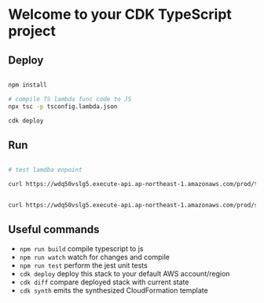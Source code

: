 # Welcome to your CDK TypeScript project

## Deploy

```bash

npm install

# compile TS lambda func code to JS
npx tsc -p tsconfig.lambda.json

cdk deploy
```


## Run

```bash

# test lamdba enpoint

curl https://wdq50vslg5.execute-api.ap-northeast-1.amazonaws.com/prod/timestamp


curl https://wdq50vslg5.execute-api.ap-northeast-1.amazonaws.com/prod/scrape-books
```

## Useful commands

* `npm run build`   compile typescript to js
* `npm run watch`   watch for changes and compile
* `npm run test`    perform the jest unit tests
* `cdk deploy`      deploy this stack to your default AWS account/region
* `cdk diff`        compare deployed stack with current state
* `cdk synth`       emits the synthesized CloudFormation template
